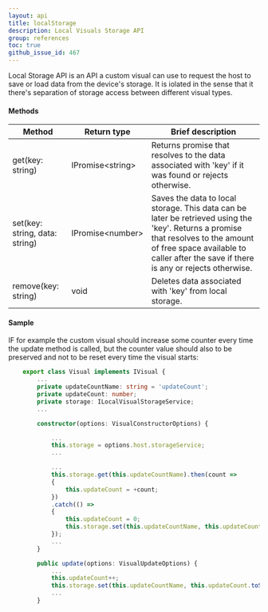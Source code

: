 ```yaml
---
layout: api
title: localStorage
description: Local Visuals Storage API
group: references
toc: true
github_issue_id: 467
---
```


Local Storage API is an API a custom visual can use to request the host to save or load data from the device's storage.
It is iolated in the sense that it there's separation of storage access between different visual types.

#### Methods

| Method | Return type | Brief description |
|---|---|---|
| get(key: string) | IPromise&lt;string&gt; | Returns promise that resolves to the data associated with 'key' if it was found or rejects otherwise. |
| set(key: string, data: string) | IPromise&lt;number&gt; | Saves the data to local storage. This data can be later be retrieved using the 'key'. Returns a promise that resolves to the amount of free space available to caller after the save if there is any or rejects otherwise. |
| remove(key: string) | void | Deletes data associated with 'key' from local storage. |

#### Sample
IF for example the custom visual should increase some counter every time the update method is called, but the counter value should also to be preserved and not to be reset every time the visual starts:
 
```typescript
    export class Visual implements IVisual {
        ...
        private updateCountName: string = 'updateCount';
        private updateCount: number;
        private storage: ILocalVisualStorageService;
        ...

        constructor(options: VisualConstructorOptions) {

            ...
            this.storage = options.host.storageService;
            ...

            ...
            this.storage.get(this.updateCountName).then(count =>
            {
                this.updateCount = +count;
            })
            .catch(() =>
            {
                this.updateCount = 0;
                this.storage.set(this.updateCountName, this.updateCount.toString());
            });
            ...
        }

        public update(options: VisualUpdateOptions) {
            ...
            this.updateCount++;
            this.storage.set(this.updateCountName, this.updateCount.toString());
            ...
        }
```
